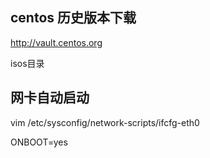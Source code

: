 ## centos 历史版本下载

http://vault.centos.org

isos目录



## 网卡自动启动

vim /etc/sysconfig/network-scripts/ifcfg-eth0

ONBOOT=yes
